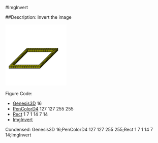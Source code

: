 #ImgInvert

##Description: Invert the image

![](ImgInvert.png)

Figure Code:
- [Genesis3D](Genesis3D.md) 16
- [PenColorD4](PenColorD4.md) 127 127 255 255
- [Rect](Rect.md) 1 7 1 14 7 14
- [ImgInvert](ImgInvert.md)

Condensed: Genesis3D 16;PenColorD4 127 127 255 255;Rect 1 7 1 14 7 14;ImgInvert

